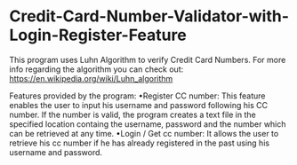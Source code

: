 # Credit-Card-Number-Validator-with-Login-Register-Feature

This program uses Luhn Algorithm to verify Credit Card Numbers. For more info regarding the algorithm you can check out: https://en.wikipedia.org/wiki/Luhn_algorithm

Features provided by the program:
•Register CC number: This feature enables the user to input his username and password following his CC number. If the number is valid, the program creates a text file in the specified location containg the username, password and the number which can be retrieved at any time.
•Login / Get cc number: It allows the user to retrieve his cc number if he has already registered in the past using his username and password.
